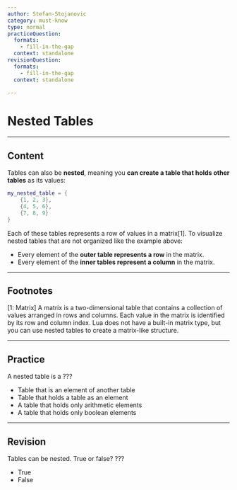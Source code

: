 ```yaml
---
author: Stefan-Stojanovic
category: must-know
type: normal
practiceQuestion:
  formats:
    - fill-in-the-gap
  context: standalone
revisionQuestion:
  formats:
    - fill-in-the-gap
  context: standalone

---
```


# Nested Tables

---

## Content

Tables can also be **nested**, meaning you **can create a table that holds other tables** as its values:

```lua
my_nested_table = {
    {1, 2, 3},
    {4, 5, 6},
    {7, 8, 9}
}
```

Each of these tables represents a row of values in a matrix[1]. To visualize nested tables that are not organized like the example above:
-  Every element of the **outer table represents a row** in the matrix.
-  Every element of the **inner tables represent a column** in the matrix.

---
## Footnotes

[1: Matrix]
A matrix is a two-dimensional table that contains a collection of values arranged in rows and columns. Each value in the matrix is identified by its row and column index. Lua does not have a built-in matrix type, but you can use nested tables to create a matrix-like structure.

---

## Practice

A nested table is a ???

- Table that is an element of another table
- Table that holds a table as an element
- A table that holds only arithmetic elements
- A table that holds only boolean elements


---

## Revision

Tables can be nested. True or false? ???

- True
- False